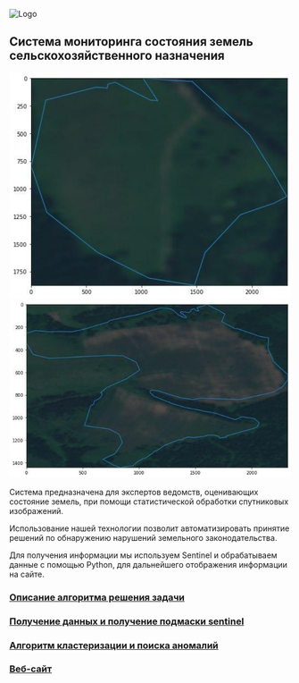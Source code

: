 ![Logo](logo.bmp "FaNopOch")
## Система мониторинга состояния земель сельскохозяйственного назначения

![Main 1](main1.jpg "Main picture 1") ![Main 2](main2.jpg "Main picture 2")

Система предназначена для экспертов ведомств, оценивающих состояние земель, при помощи статистической обработки спутниковых изображений.

Использование нашей технологии позволит автоматизировать принятие решений по обнаружению нарушений земельного законодательства.

Для получения информации мы используем Sentinel и обрабатываем данные с помощью Python, для дальнейшего отображения информации на сайте.


### [Описание алгоритма решения задачи](Leaders_of_digital.pdf)
### [Получение данных и получение подмаски sentinel](FieldsCV.ipynb)
### [Алгоритм кластеризации и поиска аномалий](proofs.ipynb)
### [Веб-сайт](digital_breakthrough)
